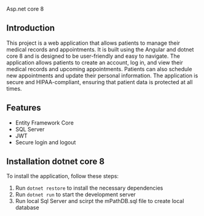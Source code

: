 
Asp.net core 8

## Introduction
This project is a web application that allows patients to manage their medical records and appointments. It is built using the Angular and dotnet core 8 and is designed to be user-friendly and easy to navigate. The application allows patients to create an account, log in, and view their medical records and upcoming appointments. Patients can also schedule new appointments and update their personal information. The application is secure and HIPAA-compliant, ensuring that patient data is protected at all times.
  
## Features
- Entity Framework Core
- SQL Server
- JWT
- Secure login and logout

## Installation dotnet core 8
To install the application, follow these steps:
1. Run `dotnet restore` to install the necessary dependencies
2. Run `dotnet run` to start the development server
3. Run local Sql Server and scirpt the mPathDB.sql file to create local database


